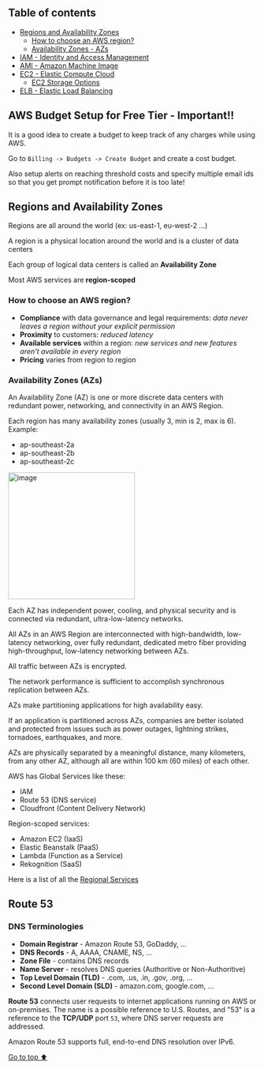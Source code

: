 ## Table of contents

- [Regions and Availability Zones](#regions-and-availability-zones "Regions and Availability Zones")
  - [How to choose an AWS region?](#how-to-choose-an-aws-region "How to choose an AWS region?")
  - [Availability Zones - AZs](#availability-zones-azs "Availability Zones - AZs")
- [IAM - Identity and Access Management](./notes/iam.md "IAM - Identity and Access Management")
- [AMI - Amazon Machine Image](./notes/ami.md "AMI - Amazon Machine Image")
- [EC2 - Elastic Compute Cloud](./notes/ec2.md "EC2 - Elastic Compute Cloud")
  - [EC2 Storage Options](./notes/ec2-storage-options.md "EC2 Storage Options")
- [ELB - Elastic Load Balancing](./notes/elb.md "ELB - Elastic Load Balancing")

## AWS Budget Setup for Free Tier - Important!!

It is a good idea to create a budget to keep track of any charges while using AWS.

Go to `Billing -> Budgets -> Create Budget` and create a cost budget.

Also setup alerts on reaching threshold costs and specify multiple email ids so that you get prompt notification before it is too late!


## Regions and Availability Zones

Regions are all around the world (ex: us-east-1, eu-west-2 ...)

A region is a physical location around the world and is a cluster of data centers

Each group of logical data centers is called an **Availability Zone**

Most AWS services are **region-scoped**

### How to choose an AWS region?

- **Compliance** with data governance and legal requirements: _data never leaves a region without your explicit permission_
- **Proximity** to customers: _reduced latency_
- **Available services** within a region: _new services and new features aren't available in every region_
- **Pricing** varies from region to region

### Availability Zones (AZs)

An Availability Zone (AZ) is one or more discrete data centers with redundant power, networking, and connectivity in an AWS Region.

Each region has many availability zones (usually 3, min is 2, max is 6).
Example:

- ap-southeast-2a
- ap-southeast-2b
- ap-southeast-2c

<img width="257" alt="image" src="https://user-images.githubusercontent.com/48696735/179051415-44e8f879-345a-4287-9152-a66506d967dc.png">

Each AZ has independent power, cooling, and physical security and is connected via redundant, ultra-low-latency networks.

All AZs in an AWS Region are interconnected with high-bandwidth, low-latency networking, over fully redundant, dedicated metro fiber providing high-throughput, low-latency networking between AZs.

All traffic between AZs is encrypted.

The network performance is sufficient to accomplish synchronous replication between AZs.

AZs make partitioning applications for high availability easy.

If an application is partitioned across AZs, companies are better isolated and protected from issues such as power outages, lightning strikes, tornadoes, earthquakes, and more.

AZs are physically separated by a meaningful distance, many kilometers, from any other AZ, although all are within 100 km (60 miles) of each other.

AWS has Global Services like these:
- IAM
- Route 53 (DNS service)
- Cloudfront (Content Delivery Network)

Region-scoped services:
- Amazon EC2 (IaaS)
- Elastic Beanstalk (PaaS)
- Lambda (Function as a Service)
- Rekognition (SaaS)

Here is a list of all the [Regional Services](https://aws.amazon.com/about-aws/global-infrastructure/regional-product-services/?p=ngi&loc=4 "AWS Regional Services")


## Route 53

### DNS Terminologies

- **Domain Registrar** - Amazon Route 53, GoDaddy, ...
- **DNS Records** - A, AAAA, CNAME, NS, ...
- **Zone File** - contains DNS records
- **Name Server** - resolves DNS queries (Authoritive or Non-Authoritive)
- **Top Level Domain (TLD)** - .com, .us, .in, .gov, .org, ...
- **Second Level Domain (SLD)** - amazon.com, google.com, ...

**Route 53** connects user requests to internet applications running on AWS or on-premises.
The name is a possible reference to U.S. Routes, and "53" is a reference to the **TCP/UDP** port `53`, where DNS server requests are addressed.

Amazon Route 53 supports full, end-to-end DNS resolution over IPv6.


[Go to top ⬆️](#table-of-contents)

